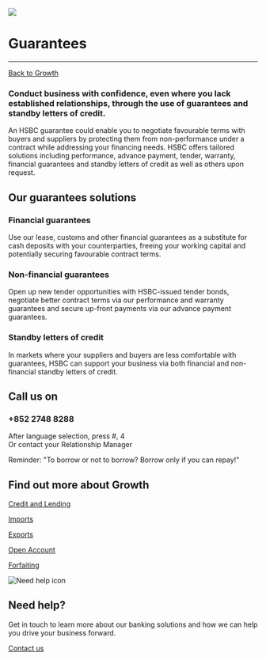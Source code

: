 ![ ](/-/media/media/hong-kong/corporate/images/campaigns/guarantees_bg.jpg?h=380&iar=0&w=1400&hash=7D1CD2F2E5FF333F3F677423386C6AC9 " ")

# Guarantees

---

[Back to Growth](/en-gb/corporate/growth)

### Conduct business with confidence, even where you lack established relationships, through the use of guarantees and standby letters of credit.

An HSBC guarantee could enable you to negotiate favourable terms with buyers and suppliers by protecting them from non-performance under a contract while addressing your financing needs. HSBC offers tailored solutions including performance, advance payment, tender, warranty, financial guarantees and standby letters of credit as well as others upon request.

## Our guarantees solutions

### Financial guarantees

Use our lease, customs and other financial guarantees as a substitute for cash deposits with your counterparties, freeing your working capital and potentially securing favourable contract terms.

### Non-financial guarantees

Open up new tender opportunities with HSBC-issued tender bonds, negotiate better contract terms via our performance and warranty guarantees and secure up-front payments via our advance payment guarantees.

### Standby letters of credit

In markets where your suppliers and buyers are less comfortable with guarantees, HSBC can support your business via both financial and non-financial standby letters of credit.

## Call us on

### +852 2748 8288

After language selection, press #, 4  
Or contact your Relationship Manager

Reminder: "To borrow or not to borrow? Borrow only if you can repay!"

## Find out more about Growth

[Credit and Lending](/en-gb/corporate/growth/credit-and-lending)

[Imports](/en-gb/corporate/growth/imports)

[Exports](/en-gb/corporate/growth/exports)

[Open Account](/en-gb/corporate/growth/open-account)

[Forfaiting](/en-gb/corporate/growth/forfaiting)

![Need help icon](/-/media/media/common/images/contact-us-img.png?h=604&iar=0&w=768&hash=A5675187A2C4B175E0CA7B5AD27C3A66 "Need help icon")

## Need help?

Get in touch to learn more about our banking solutions and how we can help you drive your business forward.

[Contact us](/en-gb/arrange-a-call-back-general)